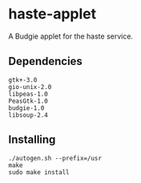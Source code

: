 # haste-applet
A Budgie applet for the haste service.

## Dependencies
```
gtk+-3.0
gio-unix-2.0
libpeas-1.0
PeasGtk-1.0
budgie-1.0
libsoup-2.4
```

## Installing
```
./autogen.sh --prefix=/usr
make
sudo make install
```
